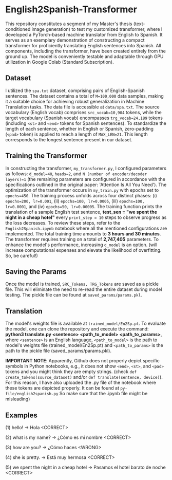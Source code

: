 # English2Spanish-Transformer

This repository constitutes a segment of my Master's thesis (text-conditioned image generation) to test my customized transformer, where I developed a PyTorch-based machine translator from English to Spanish. It serves as an exemplary demonstration of constructing a compact transformer for proficiently translating English sentences into Spanish. All components, including the transformer, have been created entirely from the ground up. The model is conveniently testable and adaptable through GPU utilization in Google Colab (Standard Subscription).

## Dataset

I utilized the `spa.txt` dataset, comprising pairs of English-Spanish sentences. The dataset contains a total of `M=100,000` data samples, making it a suitable choice for achieving robust generalization in Machine Translation tasks. The data file is accessible at `data/spa.txt`. The source vocabulary (English vocab) comprises `src_vocab=10,904` tokens, while the target vocabulary (Spanish vocab) encompasses `trg_vocab=24,189` tokens (including `<st>` and `<end>` tokens for Spanish sentences). To standardize the length of each sentence, whether in English or Spanish, zero-padding (`<pad>` token) is applied to reach a length of `MAX_LEN=21`. This length corresponds to the longest sentence present in our dataset.

## Training the Transformer

In constructing the transformer, `my_transformer.py`, I configured parameters as follows: `d_model=40`, `heads=2`, and `N (number of encoder/decoder layers)=1` (the remaining parameters are configured in accordance with the specifications outlined in the original paper: 'Attention Is All You Need'). The optimization of the transformer occurs in `my_train.py` with epochs set to `epochs=450`. The training process unfolds across four distinct phases: (i) `epochs=200, lr=0.001`, (ii) `epochs=100, lr=0.0005`, (iii) `epochs=100, lr=0.0001`, and (iv) `epochs=50, lr=0.00005`. The training function prints the translation of a sample English test sentence, **test_sen = "we spent the night in a cheap hotel"** every `print_step = 10` steps to observe progress as the loss decreases. To review these steps, refer to the `English2Spanish.ipynb` notebook where all the mentioned configurations are implemented. The total training time amounts to **3 hours and 30 minutes**. The transformer requires training on a total of **2,747,405** parameters. To enhance the model's performance, increasing `d_model` is an option. (will increase computational expenses and elevate the likelihood of overfitting. So, be careful!)

## Saving the Params

Once the model is trained, `SRC_Tokens, TRG_Tokens` are saved as a pickle file. This will eliminate the need to re-read the entire dataset during model testing. The pickle file can be found at `saved_params/params.pkl`.

## Translation

The model's weights file is available at `trained_model/En2Sp.pt`. To evaluate the model, one can clone the repository and execute the command: **python3 translate.py \<sentence> \<path_to_model> \<path_to_params>**, where `<sentence>` is an English language, `<path_to_model>` is the path to model's weights file (trained_model/En2Sp.pt) and `<path_to_params>` is the path to the pickle file (saved_params/params.pkl).

**IMPORTANT NOTE**: Apparently, Github does not properly depict specific symbols in Python notebooks, e.g., it does not show `<end>`, `<st>`, and `<pad>` tokens and you might think they are empty strings. (check `def create_tokens(source_dataset)` and/or `def translate(sentence, device)`). For this reason, I have also uploaded the .py file of the notebook where these tokens are depicted properly. It can be found at `py-file/english2spanish.py` So make sure that the .ipynb file might be misleading)
## Examples

(1) hello! -> Hola                                \<CORRECT>

(2) what is my name? -> ¿Cómo es mi nombre        \<CORRECT>

(3) how are you? -> ¿Cómo haces                   \<WRONG>

(4) she is pretty. -> Está muy hermosa            \<CORRECT>

(5) we spent the night in a cheap hotel -> Pasamos el hotel barato de noche              \<CORRECT>
